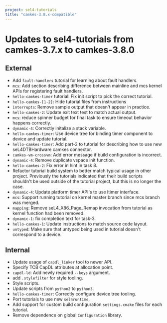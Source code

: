 ```yaml
---
project: sel4-tutorials
title: "camkes-3.8.x-compatible"
---
```

# Updates to sel4-tutorials from camkes-3.7.x to camkes-3.8.0

## External

- Add `fault-handlers` tutorial for learning about fault handlers.
- `mcs`: Add section describing difference between mainline and mcs kernel APIs
  for registering fault handlers.
- `hello-camkes-timer` tutorial: Fix init script to pick the correct tutorial.
- `hello-camkes-[1-2]`: Hide tutorial files from instructions
- `interrupts`: Remove sample output that doesn't appear in practice.
- `hello-camkes-2`: Update exit text test to match actual output.
- `mcs`: reduce spinner budget for final task to ensure timeout behavior happens correctly.
- `dynamic-4`: Correctly initalize a stack variable.
- `hello-camkes-timer`: Use device tree for binding timer component to device and update tutorial.
- `hello-camkes-timer`: Add part-2 to tutorial for describing how to use new seL4DTBHardware camkes connector.
- `camkes-vm-crossvm`: Add error message if build configuration is incorrect.
- `dynamic-4`: Remove duplicate vspace init function.
- `hello-camkes-2`: Fix error in hint in task 8.
- Refactor tutorial build system to better match typical usage in other project. Previously the tutorials indicated
  that their build scripts shouldn't be used outside of the tutorial project, but this is no longer the case.
- `dynamic-4`: Update platform timer API's to use ltimer interface.
- `mcs`: Support running tutorial on kernel master branch since mcs branch was merged.
- `mapping`: Remove seL4_X86_Page_Remap invocation from tutorial as kernel function had been removed.
- `dynamic-1`: fix completion text for task-3.
- `hello-camkes-1`: Update instructions to match source code layout.
- `untyped`: Make sure that untyped being used in tutorial doesn't correspond to a device.

## Internal
- Update usage of `capdl_linker` tool to newer API.
- Specify TCB CapDL attributes at allocation point.
- `capdl-ld`: Add newly required `--keys` argument.
- add `.stylefilter` for style tooling.
- Style scripts.
- Update scripts from `python2` to `python3`.
- `hello-camkes-timer`: Correctly configure device tree tooling.
- Port tutorials to use new `sel4runtime`.
- Add support for custom build configuration `settings.cmake` files for each tutorial.
- Remove dependence on global `Configuration` library.
